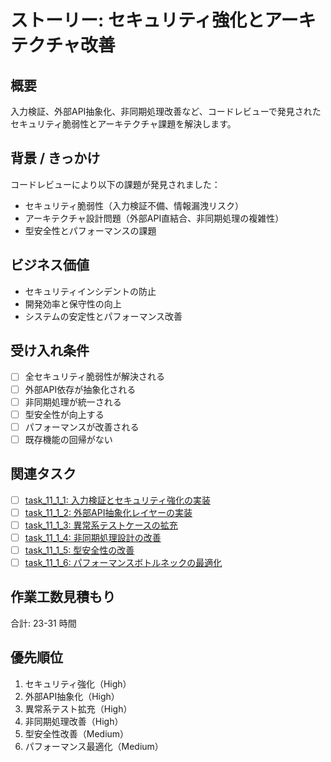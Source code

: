 # ストーリー: セキュリティ強化とアーキテクチャ改善

## 概要
入力検証、外部API抽象化、非同期処理改善など、コードレビューで発見されたセキュリティ脆弱性とアーキテクチャ課題を解決します。

## 背景 / きっかけ
コードレビューにより以下の課題が発見されました：
- セキュリティ脆弱性（入力検証不備、情報漏洩リスク）
- アーキテクチャ設計問題（外部API直結合、非同期処理の複雑性）
- 型安全性とパフォーマンスの課題

## ビジネス価値
- セキュリティインシデントの防止
- 開発効率と保守性の向上
- システムの安定性とパフォーマンス改善

## 受け入れ条件
- [ ] 全セキュリティ脆弱性が解決される
- [ ] 外部API依存が抽象化される
- [ ] 非同期処理が統一される
- [ ] 型安全性が向上する
- [ ] パフォーマンスが改善される
- [ ] 既存機能の回帰がない

## 関連タスク
- [ ] [task_11_1_1: 入力検証とセキュリティ強化の実装](task_11_1_1_implement_input_validation_security.md)
- [ ] [task_11_1_2: 外部API抽象化レイヤーの実装](task_11_1_2_implement_external_api_adapter.md)
- [ ] [task_11_1_3: 異常系テストケースの拡充](task_11_1_3_enhance_error_handling_tests.md)
- [ ] [task_11_1_4: 非同期処理設計の改善](task_11_1_4_fix_async_processing_design.md)
- [ ] [task_11_1_5: 型安全性の改善](task_11_1_5_improve_type_safety.md)
- [ ] [task_11_1_6: パフォーマンスボトルネックの最適化](task_11_1_6_optimize_performance_bottlenecks.md)

## 作業工数見積もり
合計: 23-31 時間

## 優先順位
1. セキュリティ強化（High）
2. 外部API抽象化（High）
3. 異常系テスト拡充（High）
4. 非同期処理改善（High）
5. 型安全性改善（Medium）
6. パフォーマンス最適化（Medium）